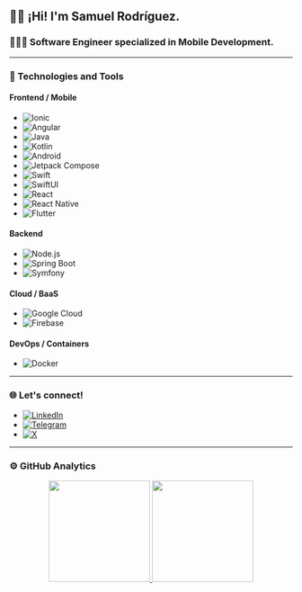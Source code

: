 ## 👋🏻 ¡Hi! I'm Samuel Rodríguez.

### 🧑🏻‍💻 Software Engineer specialized in Mobile Development.

---

### 🚀 Technologies and Tools

#### Frontend / Mobile
- ![Ionic](https://img.shields.io/badge/-Ionic-3880FF?style=flat&logo=ionic&logoColor=white)
- ![Angular](https://img.shields.io/badge/-Angular-DD0031?style=flat&logo=angular&logoColor=white)
- ![Java](https://img.shields.io/badge/-Java-007396?style=flat&logo=coffeescript&logoColor=white)
- ![Kotlin](https://img.shields.io/badge/-Kotlin-0095D5?style=flat&logo=kotlin&logoColor=white)
- ![Android](https://img.shields.io/badge/-Android-3DDC84?style=flat&logo=android&logoColor=white)
- ![Jetpack Compose](https://img.shields.io/badge/-Jetpack%20Compose-4285F4?style=flat&logo=jetpack-compose&logoColor=white)
- ![Swift](https://img.shields.io/badge/-Swift-FA7343?style=flat&logo=swift&logoColor=white)
- ![SwiftUI](https://img.shields.io/badge/-SwiftUI-000000?style=flat&logo=swift&logoColor=white)
- ![React](https://img.shields.io/badge/-React-61DAFB?style=flat&logo=react&logoColor=white)
- ![React Native](https://img.shields.io/badge/-React%20Native-61DAFB?style=flat&logo=react&logoColor=white)
- ![Flutter](https://img.shields.io/badge/-Flutter-02569B?style=flat&logo=flutter&logoColor=white)

#### Backend
- ![Node.js](https://img.shields.io/badge/-Node.js-339933?style=flat&logo=node.js&logoColor=white)
- ![Spring Boot](https://img.shields.io/badge/-Spring%20Boot-6DB33F?style=flat&logo=spring-boot&logoColor=white)
- ![Symfony](https://img.shields.io/badge/-Symfony-000000?style=flat&logo=symfony&logoColor=white)

#### Cloud / BaaS
- ![Google Cloud](https://img.shields.io/badge/-Google%20Cloud-4285F4?style=flat&logo=google-cloud&logoColor=white)
- ![Firebase](https://img.shields.io/badge/-Firebase-FFCA28?style=flat&logo=firebase&logoColor=white)

#### DevOps / Containers
- ![Docker](https://img.shields.io/badge/-Docker-2496ED?style=flat&logo=docker&logoColor=white)

---

### 🌐 Let's connect!
- [![LinkedIn](https://img.shields.io/badge/-LinkedIn-0077B5?style=flat&logo=linkedin&logoColor=white)](https://www.linkedin.com/in/samuel-rodr%C3%ADguez-ares/)
- [![Telegram](https://img.shields.io/badge/-Telegram-2CA5E0?style=flat&logo=telegram&logoColor=white)](https://t.me/DJStatikVX)
- [![X](https://img.shields.io/badge/-Twitter-000000?style=flat&logo=x&logoColor=white)](https://x.com/DJStatikVX)

---

### ⚙️ GitHub Analytics
<p align="center">
  <a href="https://github.com/DJStatikVX">
    <img height="180em" src="https://github-readme-stats-eight-theta.vercel.app/api?username=DJStatikVX&show_icons=true&theme=algolia&include_all_commits=true&count_private=true"/>
    <img height="180em" src="https://github-readme-stats-eight-theta.vercel.app/api/top-langs/?username=DJStatikVX&layout=compact&langs_count=8&theme=algolia"/>
  </a>
</p>
